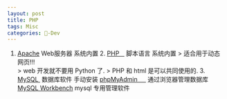 ```yaml
---
layout: post
title: PHP  
tags: Misc
categories: -Dev
---
```


1. [Apache]()   Web服务器       系统内置
	2. [PHP   ]()   脚本语言        系统内置
		> 适合用于动态网页!!!  
		> web 开发就不要用 Python 了.
		> PHP 和 html 是可以共同使用的.
	3. [MySQL ]()   数据库软件       手动安装
		[phpMyAdmin     ][4] 通过浏览器管理数据库  
		[MySQL Workbench]() mysql 专用管理软件


[4]:	https://www.phpmyadmin.net
